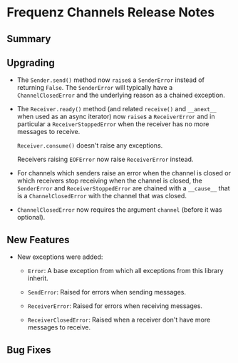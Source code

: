 # Frequenz Channels Release Notes

## Summary

<!-- Here goes a general summary of what this release is about -->

## Upgrading

* The `Sender.send()` method now `raise`s a `SenderError` instead of returning `False`. The `SenderError` will typically have a `ChannelClosedError` and the underlying reason as a chained exception.

* The `Receiver.ready()` method (and related `receive()` and `__anext__` when used as an async iterator) now `raise`s a `ReceiverError` and in particular a `ReceiverStoppedError` when the receiver has no more messages to receive.

  `Receiver.consume()` doesn't raise any exceptions.

  Receivers raising `EOFError` now raise `ReceiverError` instead.

* For channels which senders raise an error when the channel is closed or which receivers stop receiving when the channel is closed, the `SenderError` and `ReceiverStoppedError` are chained with a `__cause__` that is a `ChannelClosedError` with the channel that was closed.

* `ChannelClosedError` now requires the argument `channel` (before it was optional).

## New Features

* New exceptions were added:

  * `Error`: A base exception from which all exceptions from this library inherit.

  * `SendError`: Raised for errors when sending messages.

  * `ReceiverError`: Raised for errors when receiving messages.

  * `ReceiverClosedError`: Raised when a receiver don't have more messages to receive.

## Bug Fixes

<!-- Here goes notable bug fixes that are worth a special mention or explanation -->
